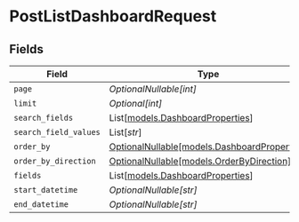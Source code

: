 # PostListDashboardRequest


## Fields

| Field                                                                            | Type                                                                             | Required                                                                         | Description                                                                      |
| -------------------------------------------------------------------------------- | -------------------------------------------------------------------------------- | -------------------------------------------------------------------------------- | -------------------------------------------------------------------------------- |
| `page`                                                                           | *OptionalNullable[int]*                                                          | :heavy_minus_sign:                                                               | N/A                                                                              |
| `limit`                                                                          | *Optional[int]*                                                                  | :heavy_minus_sign:                                                               | N/A                                                                              |
| `search_fields`                                                                  | List[[models.DashboardProperties](../models/dashboardproperties.md)]             | :heavy_minus_sign:                                                               | N/A                                                                              |
| `search_field_values`                                                            | List[*str*]                                                                      | :heavy_minus_sign:                                                               | N/A                                                                              |
| `order_by`                                                                       | [OptionalNullable[models.DashboardProperties]](../models/dashboardproperties.md) | :heavy_minus_sign:                                                               | N/A                                                                              |
| `order_by_direction`                                                             | [OptionalNullable[models.OrderByDirection]](../models/orderbydirection.md)       | :heavy_minus_sign:                                                               | N/A                                                                              |
| `fields`                                                                         | List[[models.DashboardProperties](../models/dashboardproperties.md)]             | :heavy_minus_sign:                                                               | N/A                                                                              |
| `start_datetime`                                                                 | *OptionalNullable[str]*                                                          | :heavy_minus_sign:                                                               | N/A                                                                              |
| `end_datetime`                                                                   | *OptionalNullable[str]*                                                          | :heavy_minus_sign:                                                               | N/A                                                                              |